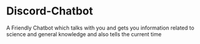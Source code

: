 # Discord-Chatbot
A Friendly Chatbot which talks with you and gets you information related to science and general knowledge and also tells the current time
